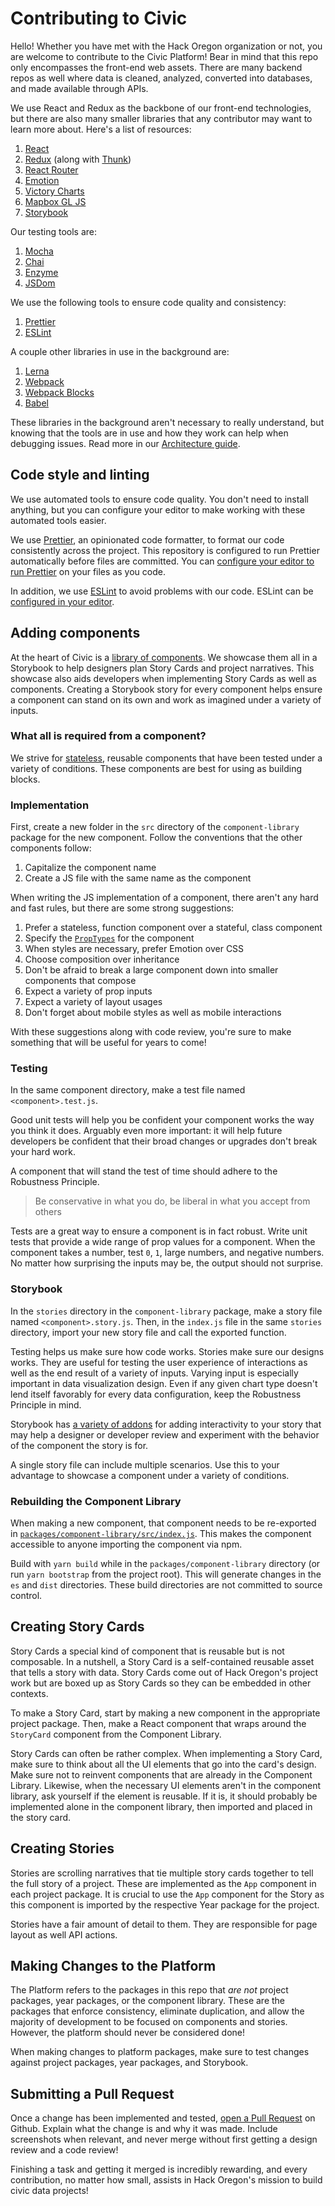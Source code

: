 # Contributing to Civic

Hello! Whether you have met with the Hack Oregon organization or not, you are welcome to contribute to the Civic Platform!
Bear in mind that this repo only encompasses the front-end web assets. There are many backend repos as well where data
is cleaned, analyzed, converted into databases, and made available through APIs.

We use React and Redux as the backbone of our front-end technologies, but there are also many smaller libraries that any
contributor may want to learn more about. Here's a list of resources:

1. [React](https://reactjs.org/)
2. [Redux](https://redux.js.org/) (along with [Thunk](https://github.com/gaearon/redux-thunk))
3. [React Router](https://github.com/ReactTraining/react-router/tree/v3/docs)
4. [Emotion](https://emotion.sh/)
5. [Victory Charts](https://formidable.com/open-source/victory/docs/victory-chart/)
6. [Mapbox GL JS](https://www.mapbox.com/mapbox-gl-js/api/)
7. [Storybook](https://storybook.js.org/)

Our testing tools are:

1. [Mocha](https://mochajs.org/)
2. [Chai](https://www.chaijs.com/)
3. [Enzyme](https://airbnb.io/enzyme/)
4. [JSDom](https://github.com/jsdom/jsdom)

We use the following tools to ensure code quality and consistency:

1. [Prettier](https://prettier.io)
2. [ESLint](https://eslint.org/)

A couple other libraries in use in the background are:

1. [Lerna](https://lernajs.io/)
2. [Webpack](https://webpack.js.org/)
3. [Webpack Blocks](https://github.com/andywer/webpack-blocks)
4. [Babel](https://babeljs.io/)

These libraries in the background aren't necessary to really understand, but knowing that the tools
are in use and how they work can help when debugging issues. Read more in our [Architecture guide](ARCHITECTURE.md).

## Code style and linting

We use automated tools to ensure code quality. You don't need to install anything, but you can configure your editor to make working with these automated tools easier.

We use [Prettier](https://prettier.io), an opinionated code formatter, to format our code consistently across the project. This repository is configured to run Prettier automatically before files are committed. You can [configure your editor to run Prettier](https://prettier.io/docs/en/editors.html) on your files as you code.

In addition, we use [ESLint](https://eslint.org/) to avoid problems with our code. ESLint can be [configured in your editor](https://eslint.org/docs/user-guide/integrations).

## Adding components

At the heart of Civic is a [library of components](https://hackoregon.github.io/civic/). We showcase them all in a Storybook
to help designers plan Story Cards and project narratives. This showcase also aids developers when implementing Story Cards as
well as components. Creating a Storybook story for every component helps ensure a component can stand on its own and work
as imagined under a variety of inputs.

### What all is required from a component?

We strive for [stateless](https://code.tutsplus.com/tutorials/stateful-vs-stateless-functional-components-in-react--cms-29541),
reusable components that have been tested under a variety of conditions. These components are best for using as building blocks.

### Implementation

First, create a new folder in the `src` directory of the `component-library` package for the new component. Follow the conventions
that the other components follow:

1. Capitalize the component name
2. Create a JS file with the same name as the component

When writing the JS implementation of a component, there aren't any hard and fast rules, but there are some strong suggestions:

1. Prefer a stateless, function component over a stateful, class component
2. Specify the [`PropTypes`](https://reactjs.org/docs/typechecking-with-proptypes.html) for the component
3. When styles are necessary, prefer Emotion over CSS
4. Choose composition over inheritance
5. Don't be afraid to break a large component down into smaller components that compose
6. Expect a variety of prop inputs
7. Expect a variety of layout usages
8. Don't forget about mobile styles as well as mobile interactions

With these suggestions along with code review, you're sure to make something that will be useful for years to come!

### Testing

In the same component directory, make a test file named `<component>.test.js`.

Good unit tests will help you be confident your component works the way you think it does. Arguably even more important:
it will help future developers be confident that their broad changes or upgrades don't break your hard work.

A component that will stand the test of time should adhere to the Robustness Principle.

> Be conservative in what you do, be liberal in what you accept from others

Tests are a great way to ensure a component is in fact robust. Write unit tests that provide a wide range of prop values
for a component. When the component takes a number, test `0`, `1`, large numbers, and negative numbers. No matter how surprising
the inputs may be, the output should not surprise.

### Storybook

In the `stories` directory in the `component-library` package, make a story file named `<component>.story.js`.
Then, in the `index.js` file in the same `stories` directory, import your new story file and call the exported function.

Testing helps us make sure how code works. Stories make sure our designs works. They are useful for testing the user
experience of interactions as well as the end result of a variety of inputs. Varying input is especially important in
data visualization design. Even if any given chart type doesn't lend itself favorably for every data configuration,
keep the Robustness Principle in mind.

Storybook has [a variety of addons](https://storybook.js.org/addons/addon-gallery/) for adding interactivity to your story that
may help a designer or developer review and experiment with the behavior of the component the story is for.

A single story file can include multiple scenarios. Use this to your advantage to showcase a component under a variety of conditions.

### Rebuilding the Component Library

When making a new component, that component needs to be re-exported in [`packages/component-library/src/index.js`](packages/component-library/src/index.js).
This makes the component accessible to anyone importing the component via npm.

Build with `yarn build` while in the `packages/component-library` directory (or run `yarn bootstrap` from the project root). This will generate changes in the `es` and `dist` directories. These build directories are not committed to source control.

## Creating Story Cards

Story Cards a special kind of component that is reusable but is not composable. In a nutshell, a Story Card is a self-contained reusable asset
that tells a story with data. Story Cards come out of Hack Oregon's project work but are boxed up as Story Cards so they can be embedded in
other contexts.

To make a Story Card, start by making a new component in the appropriate project package. Then, make a React component that wraps around the
`StoryCard` component from the Component Library.

Story Cards can often be rather complex. When implementing a Story Card, make sure to think about all the UI elements that go into the card's design.
Make sure not to reinvent components that are already in the Component Library. Likewise, when the necessary UI elements aren't in the component
library, ask yourself if the element is reusable. If it is, it should probably be implemented alone in the component library, then imported and placed
in the story card.

## Creating Stories

Stories are scrolling narratives that tie multiple story cards together to tell the full story of a project. These are implemented as the `App` component
in each project package. It is crucial to use the `App` component for the Story as this component is imported by the respective Year package for the
project.

Stories have a fair amount of detail to them. They are responsible for page layout as well API actions.

## Making Changes to the Platform

The Platform refers to the packages in this repo that _are not_ project packages, year packages, or the component library. These are the packages that
enforce consistency, eliminate duplication, and allow the majority of development to be focused on components and stories. However, the platform
should never be considered done!

When making changes to platform packages, make sure to test changes against project packages, year packages, and Storybook.

## Submitting a Pull Request

Once a change has been implemented and tested, [open a Pull Request](https://help.github.com/articles/about-pull-requests/) on Github. Explain what
the change is and why it was made. Include screenshots when relevant, and never merge without first getting a design review and a code review!

Finishing a task and getting it merged is incredibly rewarding, and every contribution, no matter how small, assists in Hack Oregon's mission to
build civic data projects!
